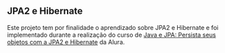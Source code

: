 ## JPA2 e Hibernate

Este projeto tem por finalidade o aprendizado sobre JPA2 e Hibernate e foi implementado durante a realização do curso de [Java e JPA: Persista seus objetos com a JPA2 e Hibernate](https://cursos.alura.com.br/course/jpa-hibernate-persistencia-objetos) da Alura.
